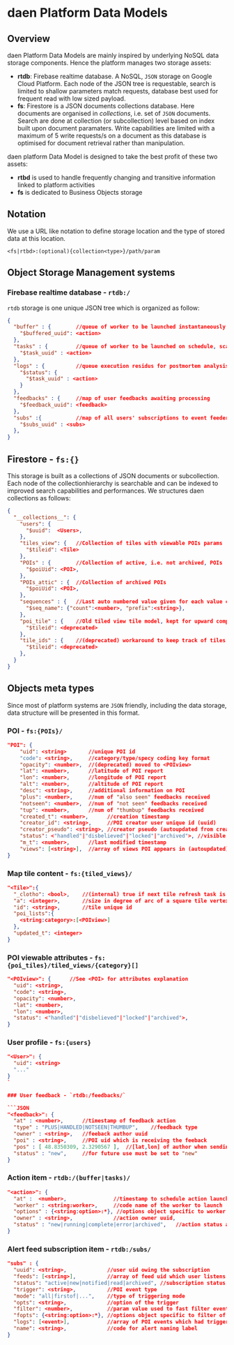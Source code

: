 # daen Platform Data Models

## Overview

daen Platform Data Models are mainly inspired by underlying NoSQL data storage components. Hence the platform manages two storage assets:

- **rtdb**: Firebase realtime database. A NoSQL, `JSON` storage on Google Cloud Platform. Each node of the JSON tree is requestable, search is limited to shallow parameters match requests, database best used for frequent read with low sized payload.
- **fs**: Firestore is a JSON documents collections database. Here documents are organised in _collections_, i.e. set of `JSON` documents. Search are done at collection (or subcollection) level based on index built upon document paramaters. Write capabilities are limited with a maximum of 5 write requests/s on a document as this database is optimised for document retrieval rather than manipulation.

daen platform Data Model is designed to take the best profit of these two assets:

- **rtbd** is used to handle frequently changing and transitive information linked to platform activities
- **fs** is dedicated to Business Objects storage

## Notation

We use a URL like notation to define storage location and the type of stored data at this location.

```text
<fs|rtbd>:(optional){collection<type>}/path/param
```

## Object Storage Management systems

### Firebase realtime database - `rtdb:/`

`rtdb` storage is one unique JSON tree which is organized as follow:

```JSON
{
  "buffer" : {        //queue of worker to be launched instantaneously
    "$buffered_uuid": <action>
  },
  "tasks" : {         //queue of worker to be launched on schedule, scanned every minute
    "$task_uuid" : <action>
  },
  "logs" : {          //queue execution residus for postmortem analysis or worker relaunch
    "$status": {
      "$task_uuid" : <action>
    }
  },
  "feedbacks" : {     //map of user feedbacks awaiting processing
    "$feedback_uuid": <feedback>
  },
  "subs" :{           //map of all users' subscriptions to event feeders
    "$subs_uuid" : <subs>
  },
}

```

## Firestore - `fs:{}`

This storage is built as a collections of JSON documents or subcollection. Each node of the collectionhierarchy is searchable and can be indexed to improved search capabilities and performances. We structures daen collections as follows:

```JSON
{
  "__collections__": {
    "users": {
      "$uuid":  <Users>,
    },
    "tiles_view": {   //Collection of tiles with viewable POIs params
      "$tileid": <Tile>
    },
    "POIs" : {        //Collection of active, i.e. not archived, POIs
      "$poiUid": <POI>,
    },
    "POIs_attic" : {  //Collection of archived POIs
      "$poiUid": <POI>,
    },
    "sequences" : {   //Last auto numbered value given for each value category
      "$seq_name": {"count":<number>, "prefix":<string>},
    },
    "poi_tile" : {    //Old tiled view tile model, kept for upward compatibility (deprecated)
      "$tileid": <deprecated>
    },
    "tile_ids" : {    //(deprecated) workaround to keep track of tiles with viewable POIs
      "$tileid": <deprecated>
    },
  }
}
```

## Objects meta types

Since most of platform systems are `JSON` friendly, including the data storage, data structure will be presented in this format.

### POI - `fs:{POIs}/`

```JSON
"POI": {
    "uid": <string>       //unique POI id
    "code": <string>,     //category/type/specy coding key format
    "opacity": <number>,  //(deprecated) moved to <POIview>
    "lat": <number>,      //latitude of POI report
    "lon": <number>,      //longitude of POI report
    "alt": <number>,      //altitude of POI report
    "desc": <string>,     //additional information on POI
    "plus": <number>,     //num of "also seen" feedbacks received
    "notseen": <number>,  //num of "not seen" feedbacks received
    "tup": <number>,      //num of "thumbup" feedbacks received
    "created_t": <number>,      //creation timestamp
    "creator_id": <string>,     //POI creator user unique id (uuid)
    "creator_pseudo": <string>, //creator pseudo (autoupdated from creator_id)
    "status": <"handled"|"disbelieved"|"locked"|"archived">, //visible status
    "m_t": <number>,      //last modified timestamp
    "views": [<string>],  //array of views POI appears in (autoupdated)
}
```

### Map tile content - `fs:{tiled_views}/`

```JSON
"<Tile>":{
  "_clotho": <bool>,    //(internal) true if next tile refresh task is scheduled
  "a": <integer>,       //size in degree of arc of a square tile vertex
  "id": <string>,       //tile unique id
  "poi_lists":{
    <string:category>:[<POIview>]
  },
  "updated_t": <integer>
}
```

### POI viewable attributes - `fs:{poi_tiles}/tiled_views/{category}[]`

```JSON
"<POIview>": {      //See <POI> for attributes explanation
  "uid": <string>,
  "code": <string>,
  "opacity": <number>,
  "lat": <number>,
  "lon": <number>,
  "status": <"handled"|"disbelieved"|"locked"|"archived">,
}
```

### User profile - `fs:{users}`

````JSON
"<User>": {
  "uid": <string>
  "..."
}
`

### User feedback - `rtdb:/feedbacks/`

```JSON
"<feedback>": {
  "at" : <number>,      //timestamp of feedback action
  "type" : "PLUS|HANDLED|NOTSEEN|THUMBUP",    //feedback type
  "owner" : <string>,   //feeback author uuid
  "poi" : <string>,     //POI uid which is receiving the feeback
  "pos" : [ 48.8350309, 2.3290567 ],  //[lat,lon] of author when sending feedback
  "status" : "new",     //for future use must be set to "new"
}
````

### Action item - `rtdb:/(buffer|tasks)/`

```JSON
"<action>": {
  "at" :  <number>,               //timestamp to schedule action launch, 0 is instant launch
  "worker" : <string:worker>,     //code name of the worker to launch
  "options" : {<string:option>:*}, //options object specific to worker
  "owner" : <string>,             //action owner uuid,
  "status" : "new|running|complete|error|archived",   //action status according to platform scheduling
}

```

### Alert feed subscription item - `rtdb:/subs/`

```JSON
"subs" : {
  "uuid": <string>,             //user uid owing the subscription
  "feeds": [<string>],          //array of feed uid which user listens to
  "status": "active|new|notified|read|archived", //subscription status
  "trigger": <string>,          //POI event type
  "mode": "all|firstof|...",    //type of triggering mode
  "opts": <string>,             //option of the trigger
  "filter": <number>,           //param value used to fast filter event of the feeder
  "fopts": {<string:option>:*}, //options object specific to filter of this feeder
  "logs": [<event>],            //array of POI events which had triggered the subscription
  "name": <string>,             //code for alert naming label
}
```
